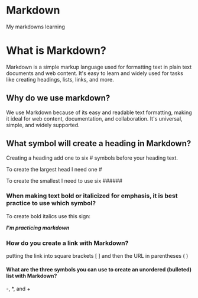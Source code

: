# Markdown
My markdowns learning

# What is Markdown?

Markdown is a simple markup language used for formatting text in plain text documents and web content. It's easy to learn and widely used for tasks like creating headings, lists, links, and more.

## Why do we use markdown?

We use Markdown because of its easy and readable text formatting, making it ideal for web content, documentation, and collaboration. It's universal, simple, and widely supported.

## What symbol will create a heading in Markdown?

Creating a heading add one to six # symbols before your heading text.

 To create the largest head I need one #

 To create the smallest I need to use six ######

### When making text bold or italicized for emphasis, it is best practice to use which symbol?

To create bold italics use this sign:

***I'm practicing markdown***

### How do you create a link with Markdown?

putting the link into square brackets [ ] and then the URL in parentheses ( )

#### What are the three symbols you can use to create an unordered (bulleted) list with Markdown?

-, *, and +

